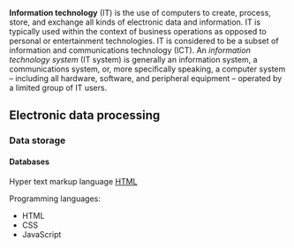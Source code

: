 **Information technology** (IT) is the use of computers to create, process, store, and exchange all kinds of electronic data and information. IT is typically used within the context of business operations as opposed to personal or entertainment technologies. IT is considered to be a subset of information and communications technology (ICT). An *information technology system* (IT system) is generally an information system, a communications system, or, more specifically speaking, a computer system – including all hardware, software, and peripheral equipment – operated by a limited group of IT users. 

## Electronic data processing

### Data storage

#### Databases

Hyper text markup language [HTML](html)

Programming languages:

- HTML
- CSS
- JavaScript